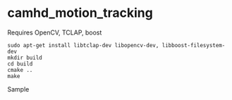 # camhd_motion_tracking

Requires OpenCV, TCLAP, boost

    sudo apt-get install libtclap-dev libopencv-dev, libboost-filesystem-dev
    mkdir build
    cd build
    cmake ..
    make

Sample
